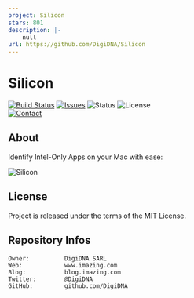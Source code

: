 ```yaml
---
project: Silicon
stars: 801
description: |-
    null
url: https://github.com/DigiDNA/Silicon
---
```


Silicon
=======

[![Build Status](https://img.shields.io/github/workflow/status/DigiDNA/Silicon/ci-mac?label=macOS&logo=apple)](https://github.com/DigiDNA/Silicon/actions/workflows/ci-mac.yaml)
[![Issues](http://img.shields.io/github/issues/DigiDNA/Silicon.svg?logo=github)](https://github.com/DigiDNA/Silicon/issues)
![Status](https://img.shields.io/badge/status-active-brightgreen.svg?logo=git)
![License](https://img.shields.io/badge/license-mit-brightgreen.svg?logo=open-source-initiative)  
[![Contact](https://img.shields.io/badge/follow-@digidna-blue.svg?logo=twitter&style=social)](https://twitter.com/digidna)

About
-----

Identify Intel-Only Apps on your Mac with ease:

![Silicon](Assets/Screen.png "Silicon")

License
-------

Project is released under the terms of the MIT License.

Repository Infos
----------------

    Owner:          DigiDNA SARL
    Web:            www.imazing.com
    Blog:           blog.imazing.com
    Twitter:        @DigiDNA
    GitHub:         github.com/DigiDNA


